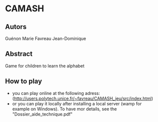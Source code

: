 ﻿CAMASH
======

Autors
------
Guénon Marie
Favreau Jean-Dominique

Abstract
-------
Game for children to learn the alphabet

How to play
-----------
* you can play online at the following adress: (http://users.polytech.unice.fr/~favreau/CAMASH_jeu/src/index.html)
* or you can play it locally after installing a local server (wamp for example on Windows). To have mor details, see the "Dossier_aide_technique.pdf"
